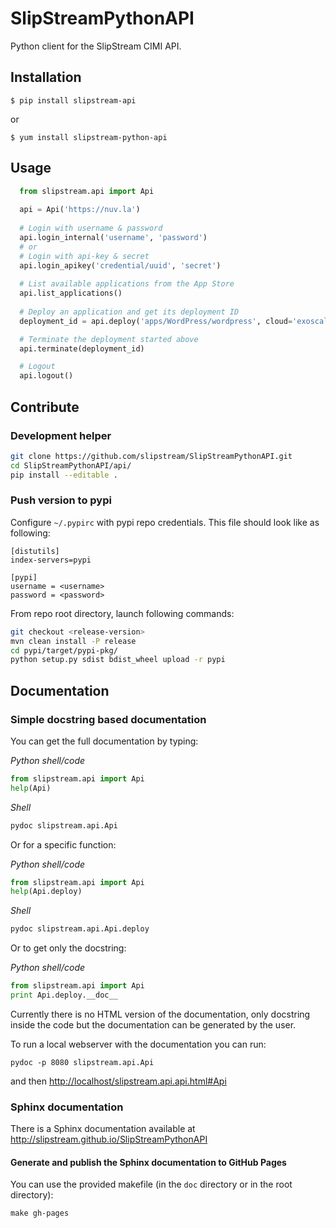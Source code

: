 # SlipStreamPythonAPI

Python client for the SlipStream CIMI API.

## Installation

  `$ pip install slipstream-api`

  or

  `$ yum install slipstream-python-api`

## Usage

```python
  from slipstream.api import Api
  
  api = Api('https://nuv.la')
  
  # Login with username & password
  api.login_internal('username', 'password')
  # or
  # Login with api-key & secret
  api.login_apikey('credential/uuid', 'secret')
  
  # List available applications from the App Store
  api.list_applications()
  
  # Deploy an application and get its deployment ID
  deployment_id = api.deploy('apps/WordPress/wordpress', cloud='exoscale-ch-gva')

  # Terminate the deployment started above
  api.terminate(deployment_id)

  # Logout
  api.logout()
  ```

## Contribute

### Development helper

```sh
git clone https://github.com/slipstream/SlipStreamPythonAPI.git
cd SlipStreamPythonAPI/api/
pip install --editable .
```

### Push version to pypi

Configure `~/.pypirc` with pypi repo credentials. This file should look
like as following:

```
[distutils]
index-servers=pypi

[pypi]
username = <username>
password = <password>
```

From repo root directory, launch following commands:
```sh
git checkout <release-version>
mvn clean install -P release
cd pypi/target/pypi-pkg/
python setup.py sdist bdist_wheel upload -r pypi
```

## Documentation
### Simple docstring based documentation
You can get the full documentation by typing:

_Python shell/code_
```python
from slipstream.api import Api
help(Api)
```
_Shell_
```sh
pydoc slipstream.api.Api
```

Or for a specific function:

_Python shell/code_
```python
from slipstream.api import Api
help(Api.deploy)
```
_Shell_
```sh
pydoc slipstream.api.Api.deploy
```

Or to get only the docstring:

_Python shell/code_
```python
from slipstream.api import Api
print Api.deploy.__doc__
```

Currently there is no HTML version of the documentation, only
docstring inside the code but the documentation can be generated by
the user.

To run a local webserver with the documentation you can run:
```shell
pydoc -p 8080 slipstream.api.Api
```
and then
[http://localhost/slipstream.api.api.html#Api](http://localhost/slipstream.api.api.html#Api)

### Sphinx documentation

There is a Sphinx documentation available at
http://slipstream.github.io/SlipStreamPythonAPI

#### Generate and publish the Sphinx documentation to GitHub Pages

You can use the provided makefile (in the `doc` directory or in the
root directory):

```shell
make gh-pages
```

